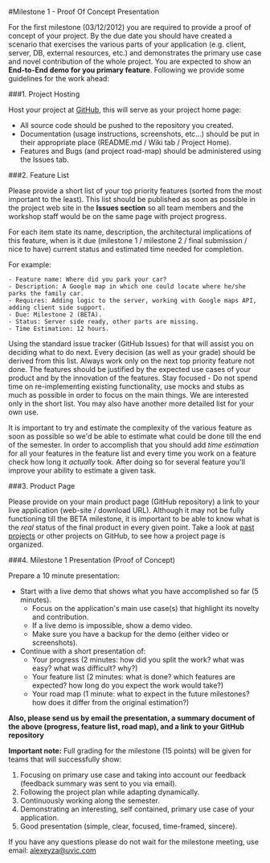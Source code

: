 #Milestone 1 - Proof Of Concept Presentation

For the first milestone (03/12/2012) you are required to provide a proof of concept of your project. By the due date you should have created a scenario that exercises the various parts of your application (e.g. client, server, DB, external resources, etc.) and demonstrates the primary use case and novel contribution of the whole project. You are expected to show an **End-to-End demo for you primary feature**. Following we provide some guidelines for the work ahead:

###1. Project Hosting

Host your project at [GitHub](https://github.com/repositories/new), this will serve as your project home page:

- All source code should be pushed to the repository you created.
- Documentation (usage instructions, screenshots, etc...) should be put in their appropriate place (README.md / Wiki tab / Project Home).
- Features and Bugs (and project road-map) should be administered using the Issues tab.

###2. Feature List

Please provide a short list of your top priority features (sorted from the most important to the least). This list should be published as soon as possible in the project web site in the **Issues section** so all team members and the workshop staff would be on the same page with project progress. 

For each item state its name, description, the architectural implications of this feature, when is it due (milestone 1 / milestone 2 / final submission / nice to have) current status and estimated time needed for completion.

For example:
```
- Feature name: Where did you park your car?
- Description: A Google map in which one could locate where he/she parks the family car.
- Requires: Adding logic to the server, working with Google maps API, adding client side support.
- Due: Milestone 2 (BETA).
- Status: Server side ready, other parts are missing.
- Time Estimation: 12 hours.
```
  
Using the standard issue tracker (GitHub Issues) for that will assist you on deciding what to do next. Every decision (as well as your grade) should be derived from this list. Always work only on the next top priority feature not done. The features should be justified by the expected use cases of your product and by the innovation of the features. Stay focused - Do not spend time on re-implementing existing functionality, use mocks and stubs as much as possible in order to focus on the main things.
We are interested only in the short list. You may also have another more detailed list for your own use.

It is important to try and estimate the complexity of the various feature as soon as possible so we'd be able to estimate what could be done till the end of the semester. In order to accomplish that you should add *time estimation* for all your features in the feature list and every time you work on a feature check how long it *actually* took. After doing so for several feature you'll improve your ability to estimate a given task.

###3. Product Page

Please provide on your main product page (GitHub repository) a link to your live application (web-site / download URL). Although it may not be fully functioning till the BETA milestone, it is important to be able to know what is the *real* status of the final product in every given point. Take a look at [past projects](teams%20and%20projects.md#past-teams-and-projects) or other projects on GitHub, to see how a project page is organized.

###4. Milestone 1 Presentation (Proof of Concept)

Prepare a 10 minute presentation:

- Start with a live demo that shows what you have accomplished so far (5 minutes).
    - Focus on the application's main use case(s) that highlight its novelty and contribution.
    - If a live demo is impossible, show a demo video.
    - Make sure you have a backup for the demo (either video or screenshots).
- Continue with a short presentation of:
    - Your progress (2 minutes: how did you split the work? what was easy? what was difficult? why?) 
    - Your feature list (2 minutes: what is done? which features are expected? how long do you expect the work would take?) 
    - Your road map (1 minute: what to expect in the future milestones? how does it differ from the original estimation?)

**Also, please send us by email the presentation, a summary document of the above (progress, feature list, road map), and a link to your GitHub repository**

**Important note:** Full grading for the milestone (15 points) will be given for teams that will successfully show:

1. Focusing on primary use case and taking into account our feedback (feedback summary was sent to you via email).
2. Following the project plan while adapting dynamically.
3. Continuously working along the semester.
4. Demonstrating an interesting, self contained, primary use case of your application.
5. Good presentation (simple, clear, focused, time-framed, sincere).

If you have any questions please do not wait for the milestone meeting, use email: [alexeyza@uvic.com](mailto:alexeyza@uvic.com)